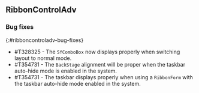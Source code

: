 ## RibbonControlAdv

### Bug fixes
{:#ribboncontroladv-bug-fixes}

* \#T328325 - The `SfComboBox` now displays properly when switching layout to normal mode.
* \#T354731 - The `BackStage` alignment will be proper when the taskbar auto-hide mode is enabled in the system.
* \#T354731 - The taskbar displays properly when using a `RibbonForm` with the taskbar auto-hide mode enabled in the system.

